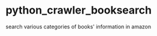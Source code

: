 python_crawler_booksearch
=========================

search various categories of books' information in amazon 
